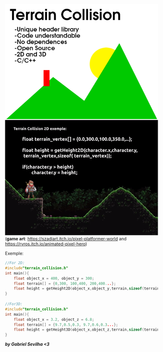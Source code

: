 ![alt text](/Template.png) </br>
![](/demos/terraindemo.gif) </br>
(**game art**: https://szadiart.itch.io/pixel-platformer-world and https://rvros.itch.io/animated-pixel-hero)</br>

Exemple:
```C
//For 2D:
#include"terrain_collision.h"
int main(){
	float object_x = 400, object_y = 300;
	float terrain[] = {0,300, 100,400, 200,400...};
	float height = getHeight2D(object_x,object_y,terrain,sizeof(terrain));
}

//For3D:
#include"terrain_collision.h"
int main(){
	float object_x = 3.2, object_z = 6.8;
	float terrain[] = {9.7,0.5,0.3, 9.7,0.6,0.3...};
	float height = getHeight3D(object_x,object_z,terrain,sizeof(terrain));
}

```

***by Gabriel Sevilha <3***
